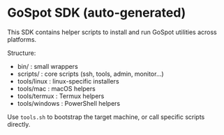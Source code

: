 # GoSpot SDK (auto-generated)

This SDK contains helper scripts to install and run GoSpot utilities across platforms.

Structure:
- bin/                : small wrappers
- scripts/            : core scripts (ssh, tools, admin, monitor...)
- tools/linux         : linux-specific installers
- tools/mac           : macOS helpers
- tools/termux        : Termux helpers
- tools/windows       : PowerShell helpers

Use `tools.sh` to bootstrap the target machine, or call specific scripts directly.

